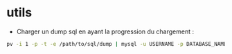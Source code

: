 utils
=====

* Charger un dump sql en ayant la progression du chargement : 
```sh
pv -i 1 -p -t -e /path/to/sql/dump | mysql -u USERNAME -p DATABASE_NAME
```
